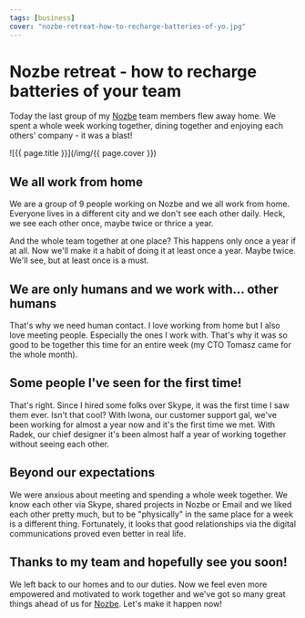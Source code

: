 ```yaml
---
tags: [business]
cover: "nozbe-retreat-how-to-recharge-batteries-of-yo.jpg"
---
```


# Nozbe retreat - how to recharge batteries of your team


Today the last group of my [Nozbe][n] team members flew away home. We spent a whole week working together, dining together and enjoying each others' company - it was a blast!

<!--More-->

![{{ page.title }}](/img/{{ page.cover }})

## We all work from home

We are a group of 9 people working on Nozbe and we all work from home. Everyone lives in a different city and we don't see each other daily. Heck, we see each other once, maybe twice or thrice a year.

And the whole team together at one place? This happens only once a year if at all. Now we'll make it a habit of doing it at least once a year. Maybe twice. We'll see, but at least once is a must.

## We are only humans and we work with… other humans

That's why we need human contact. I love working from home but I also love meeting people. Especially the ones I work with. That's why it was so good to be together this time for an entire week (my CTO Tomasz came for the whole month).

## Some people I've seen for the first time!

That's right. Since I hired some folks over Skype, it was the first time I saw them ever. Isn't that cool? With Iwona, our customer support gal, we've been working for almost a year now and it's the first time we met. With Radek, our chief designer it's been almost half a year of working together without seeing each other.

## Beyond our expectations

We were anxious about meeting and spending a whole week together. We know each other via Skype, shared projects in Nozbe or Email and we liked each other pretty much, but to be "physically" in the same place for a week is a different thing. Fortunately, it looks that good relationships via the digital communications proved even better in real life.

## Thanks to my team and hopefully see you soon!

We left back to our homes and to our duties. Now we feel even more empowered and motivated to work together and we've got so many great things ahead of us for [Nozbe][n]. Let's make it happen now!

  
  
  
 


[n]: https://michael.gratis/nozbe